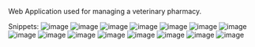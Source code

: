 Web Application used for managing a veterinary pharmacy.

Snippets:
![image](https://user-images.githubusercontent.com/96582084/175267269-8cc62331-0f0b-4a9b-964a-072ad421aae2.png)
![image](https://user-images.githubusercontent.com/96582084/175267328-70bf2e42-c845-413a-a903-3abfdb4814a2.png)
![image](https://user-images.githubusercontent.com/96582084/182608900-0dfdb0b9-da44-4f0e-8012-f685a22b4cf9.png)
![image](https://user-images.githubusercontent.com/96582084/182608936-f2f22eb6-3e1c-4ecb-b25d-0c4022a93a5a.png)
![image](https://user-images.githubusercontent.com/96582084/175267371-f8de26a5-ce9c-4d18-9143-0206973313bc.png)
![image](https://user-images.githubusercontent.com/96582084/182607983-411c3772-ffc8-4e35-adad-296b157e1317.png)
![image](https://user-images.githubusercontent.com/96582084/182608066-cf6eeb42-7b95-43c7-b88d-d886e149261d.png)
![image](https://user-images.githubusercontent.com/96582084/182608155-d85ef27a-aee7-4394-bd57-b113d110ab45.png)
![image](https://user-images.githubusercontent.com/96582084/182608193-6c61c9d6-bc8c-4f56-9fc1-ddfcdd25aae6.png)
![image](https://user-images.githubusercontent.com/96582084/182608310-44669e79-a61b-4b42-b2fa-c2fb5f3e1c73.png)
![image](https://user-images.githubusercontent.com/96582084/182608345-779658d4-4e41-41fd-bfbf-fb349923e161.png)
![image](https://user-images.githubusercontent.com/96582084/182608399-4dd3d2a6-5ab4-4705-9351-a419e26c75cd.png)
![image](https://user-images.githubusercontent.com/96582084/182608457-e33ad014-e059-483a-a3c5-fd1d98f92016.png)
![image](https://user-images.githubusercontent.com/96582084/182608510-84fae333-47a3-448e-ad9f-8730350b27ab.png)
![image](https://user-images.githubusercontent.com/96582084/182608553-3109bf04-1e3f-4736-9018-c4b2b37c7f33.png)


